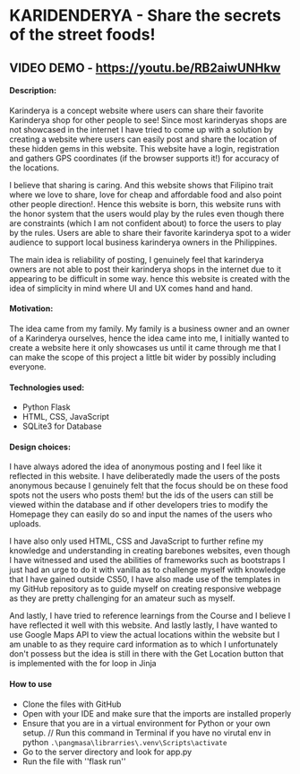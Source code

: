 # KARIDENDERYA - Share the secrets of the street foods!
## VIDEO DEMO - https://youtu.be/RB2aiwUNHkw
#### Description:
Karinderya is a concept website where users can share their favorite Karinderya shop for other people to see! Since most karinderyas shops are not showcased in the internet I have tried to come up with a solution by creating a website where users can easily post and share the location of these hidden gems in this website. This website have a login, registration and gathers GPS coordinates (if the browser supports it!) for accuracy of the locations.

I believe that sharing is caring. And this website shows that Filipino trait where we love to share, love for cheap and affordable food and also point other people direction!. Hence this website is born, this website runs with the honor system that the users would play by the rules even though there are constraints (which I am not confident about) to force the users to play by the rules. Users are able to share their favorite karinderya spot to a wider audience to support local business karinderya owners in the Philippines.

The main idea is reliability of posting, I genuinely feel that karinderya owners are not able to post their karinderya shops in the internet due to it appearing to be difficult in some way. hence this website is created with the idea of simplicity in mind where UI and UX comes hand and hand.

#### Motivation:
The idea came from my family. My family is a business owner and an owner of a Karinderya ourselves, hence the idea came into me, I initially wanted to create a website here it only showcases us until it came through me that I can make the scope of this project a little bit wider by possibly including everyone.

#### Technologies used:
- Python Flask
- HTML, CSS, JavaScript
- SQLite3 for Database

#### Design choices:
I have always adored the idea of anonymous posting and I feel like it reflected in this website. I have deliberatedly made the users of the posts anonymous because I genuinely felt that the focus should be on these food spots not the users who posts them! but the ids of the users can still be viewed within the database and if other developers tries to modify the Homepage they can easily do so and input the names of the users who uploads.

I have also only used HTML, CSS and JavaScript to further refine my knowledge and understanding in creating barebones websites, even though I have witnessed and used the abilities of frameworks such as bootstraps I just had an urge to do it with vanilla as to challenge myself with knowledge that I have gained outside CS50, I have also made use of the templates in my GitHub repository as to guide myself on creating responsive webpage as they are pretty challenging for an amateur such as myself.


And lastly, I have tried to reference learnings from the Course and I believe I have reflected it well with this website.
And lastly lastly, I have wanted to use Google Maps API to view the actual locations within the website but I am unable to as they require card information as to which I unfortunately don't possess but the idea is still in there with the Get Location button that is implemented with the for loop in Jinja

#### How to use
- Clone the files with GitHub
- Open with your IDE and make sure that the imports are installed properly
- Ensure that you are in a virtual environment for Python or your own setup.
// Run this command in Terminal if you have no virutal env in python `.\pangmasa\librarries\.venv\Scripts\activate`
- Go to the server directory and look for app.py
- Run the file with ''flask run''

